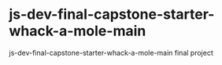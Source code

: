 # js-dev-final-capstone-starter-whack-a-mole-main
js-dev-final-capstone-starter-whack-a-mole-main final project
